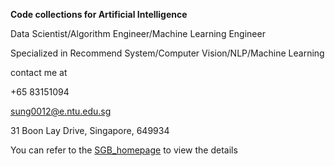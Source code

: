 **Code collections for Artificial Intelligence**

Data Scientist/Algorithm Engineer/Machine Learning Engineer

Specialized in Recommend System/Computer Vision/NLP/Machine Learning

contact me at 

+65 83151094

sung0012@e.ntu.edu.sg

31 Boon Lay Drive, Singapore, 649934

You can refer to the [SGB_homepage](https://github.com/secretppcdc) to view the details

